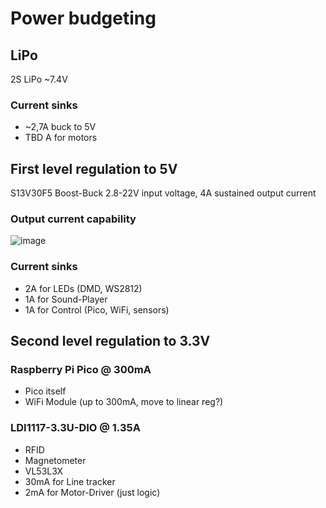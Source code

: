 # Power budgeting

## LiPo
2S LiPo ~7.4V

### Current sinks
* ~2,7A buck to 5V
* TBD A for motors

## First level regulation to 5V
S13V30F5 Boost-Buck 2.8-22V input voltage, 4A sustained output current

### Output current capability
![image](https://user-images.githubusercontent.com/2276327/194172997-f22ad231-0863-4519-8dbf-07bdbd8925af.png)

### Current sinks
* 2A for LEDs (DMD, WS2812)
* 1A for Sound-Player
* 1A for Control (Pico, WiFi, sensors)

## Second level regulation to 3.3V
### Raspberry Pi Pico @ 300mA
* Pico itself
* WiFi Module (up to 300mA, move to linear reg?)

### LDI1117-3.3U-DIO @ 1.35A
* RFID
* Magnetometer
* VL53L3X
* 30mA for Line tracker
* 2mA for Motor-Driver (just logic)
